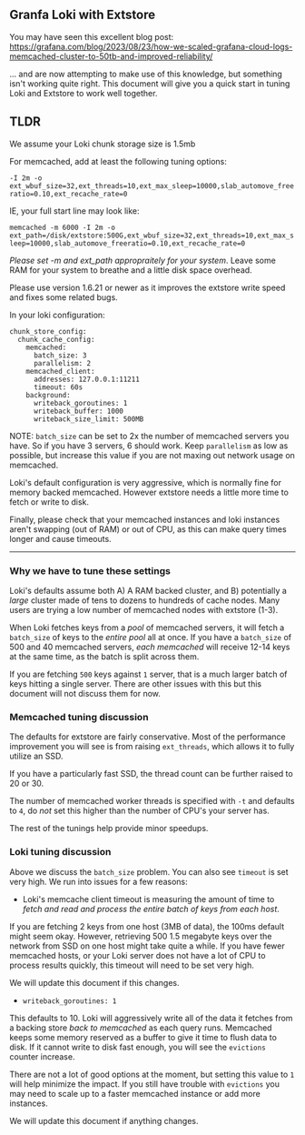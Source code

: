 ## Granfa Loki with Extstore

You may have seen this excellent blog post: https://grafana.com/blog/2023/08/23/how-we-scaled-grafana-cloud-logs-memcached-cluster-to-50tb-and-improved-reliability/

... and are now attempting to make use of this knowledge, but something isn't
working quite right. This document will give you a quick start in tuning Loki
and Extstore to work well together.

## TLDR

We assume your Loki chunk storage size is 1.5mb

For memcached, add at least the following tuning options:

`-I 2m -o ext_wbuf_size=32,ext_threads=10,ext_max_sleep=10000,slab_automove_freeratio=0.10,ext_recache_rate=0`

IE, your full start line may look like:

`memcached -m 6000 -I 2m -o ext_path=/disk/extstore:500G,ext_wbuf_size=32,ext_threads=10,ext_max_sleep=10000,slab_automove_freeratio=0.10,ext_recache_rate=0`

*Please set -m and ext_path appropraitely for your system*. Leave some RAM for
your system to breathe and a little disk space overhead.

Please use version 1.6.21 or newer as it improves the extstore write speed and
fixes some related bugs.

In your loki configuration:

```
chunk_store_config:
  chunk_cache_config:
    memcached:
      batch_size: 3
      parallelism: 2
    memcached_client:
      addresses: 127.0.0.1:11211
      timeout: 60s
    background:
      writeback_goroutines: 1
      writeback_buffer: 1000
      writeback_size_limit: 500MB
```

NOTE: `batch_size` can be set to 2x the number of memcached servers you have.
So if you have 3 servers, 6 should work. Keep `parallelism` as low as
possible, but increase this value if you are not maxing out network usage on
memcached.

Loki's default configuration is very aggressive, which is normally fine for
memory backed memcached. However extstore needs a little more time to fetch or
write to disk.

Finally, please check that your memcached instances and loki instances aren't
swapping (out of RAM) or out of CPU, as this can make query times longer and
cause timeouts.

---

### Why we have to tune these settings

Loki's defaults assume both A) A RAM backed cluster, and B) potentially a
_large_ cluster made of tens to dozens to hundreds of cache nodes. Many users
are trying a low number of memcached nodes with extstore (1-3).

When Loki fetches keys from a _pool_ of memcached servers, it will fetch a 
`batch_size` of keys to the _entire pool_ all at once. If you have a
`batch_size` of 500 and 40 memcached servers, _each memcached_ will receive
12-14 keys at the same time, as the batch is split across them.

If you are fetching `500` keys against `1` server, that is a much larger batch
of keys hitting a single server. There are other issues with this but this
document will not discuss them for now.

### Memcached tuning discussion

The defaults for extstore are fairly conservative. Most of the performance
improvement you will see is from raising `ext_threads`, which allows it to
fully utilize an SSD.

If you have a particularly fast SSD, the thread count can be further raised to
20 or 30.

The number of memcached worker threads is specified with `-t` and defaults to
`4`, do _not_ set this higher than the number of CPU's your server has.

The rest of the tunings help provide minor speedups.

### Loki tuning discussion

Above we discuss the `batch_size` problem. You can also see `timeout` is set
very high. We run into issues for a few reasons:

- Loki's memcache client timeout is measuring the amount of time to _fetch and
  read and process the entire batch of keys from each host_.

If you are fetching 2 keys from one host (3MB of data), the 100ms default might seem okay. However, retrieving 500 1.5 megabyte keys over the network from SSD on one host might take quite a while. If you have fewer memcached hosts, or your Loki server does not have a lot of CPU to process results quickly, this timeout will need to be set very high.

We will update this document if this changes.

- `writeback_goroutines: 1`

This defaults to 10. Loki will aggressively write all of the data it fetches
from a backing store _back to memcached_ as each query runs. Memcached keeps
some memory reserved as a buffer to give it time to flush data to disk. If it
cannot write to disk fast enough, you will see the `evictions` counter
increase.

There are not a lot of good options at the moment, but setting this value to
`1` will help minimize the impact. If you still have trouble with `evictions`
you may need to scale up to a faster memcached instance or add more instances.

We will update this document if anything changes.
